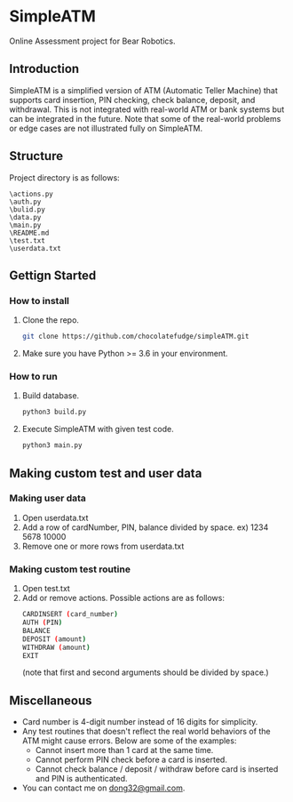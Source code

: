 # SimpleATM
Online Assessment project for Bear Robotics. 

## Introduction 
SimpleATM is a simplified version of ATM (Automatic Teller Machine) that supports card insertion, PIN checking, check balance, deposit, and withdrawal. This is not integrated with real-world ATM or bank systems but can be integrated in the future. Note that some of the real-world problems or edge cases are not illustrated fully on SimpleATM. 

## Structure
Project directory is as follows: 

	\actions.py
    \auth.py
    \bulid.py
    \data.py
    \main.py
    \README.md
    \test.txt
    \userdata.txt

## Gettign Started
### How to install
1. Clone the repo. 
   ```sh
   git clone https://github.com/chocolatefudge/simpleATM.git
   ```
2. Make sure you have Python >= 3.6 in your environment. 

### How to run
1. Build database.
   ```sh
   python3 build.py
   ```
2. Execute SimpleATM with given test code. 
   ```sh
   python3 main.py
   ```

## Making custom test and user data
### Making user data
1. Open userdata.txt
2. Add a row of cardNumber, PIN, balance divided by space. 
    ex) 1234 5678 10000
3. Remove one or more rows from userdata.txt

### Making custom test routine
1. Open test.txt
2. Add or remove actions. Possible actions are as follows: 
   ```sh
   CARDINSERT (card_number)
   AUTH (PIN)
   BALANCE
   DEPOSIT (amount)
   WITHDRAW (amount)
   EXIT
   ```
   (note that first and second arguments should be divided by space.)


## Miscellaneous
 - Card number is 4-digit number instead of 16 digits for simplicity. 
 - Any test routines that doesn't reflect the real world behaviors of the ATM might cause errors. Below are some of the examples:
   - Cannot insert more than 1 card at the same time. 
   - Cannot perform PIN check before a card is inserted. 
   - Cannot check balance / deposit / withdraw before card is inserted and PIN is authenticated. 
 - You can contact me on dong32@gmail.com. 